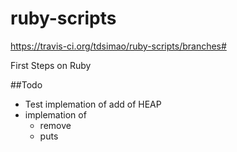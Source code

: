 ruby-scripts
============

https://travis-ci.org/tdsimao/ruby-scripts/branches#



First Steps on Ruby


##Todo

* Test implemation of add of HEAP
* implemation of
  * remove
  * puts
